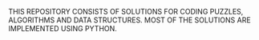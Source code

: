 THIS REPOSITORY CONSISTS OF SOLUTIONS FOR CODING PUZZLES, ALGORITHMS AND DATA STRUCTURES.
MOST OF THE SOLUTIONS ARE IMPLEMENTED USING PYTHON.
